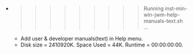 * >>>>>>>>> Running inst-min-win-jwm-help-manuals-text.sh ...
  * Add user & developer manuals(text) in Help menu.
  * Disk size = 2410920K. Space Used = 44K. Runtime = 00:00:00:00.
